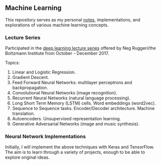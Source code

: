 ## Machine Learning

This repository serves as my personal [notes](lecture-notes.md), implementations, and explorations of various machine learning concepts.

### Lecture Series
Participated in the [deep learning lecture series](http://www.boltzmann-institute.com/) offered by Neg Ruggeri/the Boltzmann Institute from October - December 2017.

Topics:
1. Linear and Logistic Regression.
2. Gradient Descent.
3. Feed Forward Neural Networks: multilayer perceptrons and backpropagation.
4. Convolutional Neural Networks (image recognition).
5. Recurrent Neural Networks (natural language processing).
6. Long Short Term Memory (LSTM) cells. Word embeddings (word2vec).
7. Sequence to Sequence tasks. Encoder/Decoder architecture. Machine translation.
8. Autoencoders. Unsupervised representation learning.
9. Generative Adversarial Networks (image and music synthesis).

### Neural Network Implementations

Initially, I will implement the above techniques with Keras and TensorFlow. The aim is to learn through a variety of projects, enough to be able to explore original ideas.
